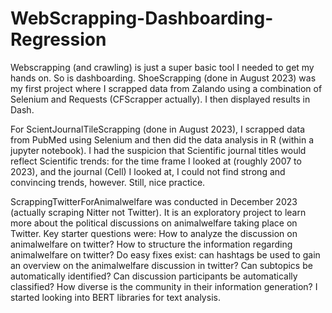 # WebScrapping-Dashboarding-Regression

Webscrapping (and crawling) is just a super basic tool I needed to get my hands on. So is dashboarding. 
ShoeScrapping (done in August 2023) was my first project where I scrapped data from Zalando using a combination of Selenium and Requests (CFScrapper actually). I then displayed results in Dash. 

For ScientJournalTileScrapping (done in August 2023), I scrapped data from PubMed using Selenium and then did the data analysis in R (within a jupyter notebook). I had the suspicion that Scientific journal titles would reflect Scientific trends: for the time frame I looked at (roughly 2007 to 2023), and the journal (Cell) I looked at, I could not find strong and convincing trends, however. Still, nice practice.

ScrappingTwitterForAnimalwelfare was conducted in December 2023 (actually scraping Nitter not Twitter). It is an exploratory project to learn more about the political discussions on animalwelfare taking place on Twitter. Key starter questions were: How to analyze the discussion on animalwelfare on twitter? How to structure the information regarding animalwelfare on twitter? Do easy fixes exist: can hashtags be used to gain an overview on the animalwelfare discussion in twitter? Can subtopics be automatically identified? Can discussion participants be automatically classified? How diverse is the community in their information generation? I started looking into BERT libraries for text analysis.
